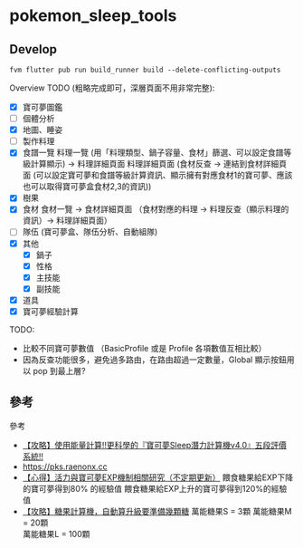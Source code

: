 # pokemon_sleep_tools

## Develop

```shell
fvm flutter pub run build_runner build --delete-conflicting-outputs
```

Overview TODO (粗略完成即可，深層頁面不用非常完整):

- [x] 寶可夢圖鑑
- [ ] 個體分析
- [x] 地圖、睡姿
- [ ] 製作料理
- [x] 食譜一覽
  料理一覽 (用「料理類型、鍋子容量、食材」篩選、可以設定食譜等級計算顯示) -> 料理詳細頁面
  料理詳細頁面 (食材反查 -> 連結到食材詳細頁面 (可以設定寶可夢和食譜等級計算資訊、顯示擁有對應食材1的寶可夢、應該也可以取得寶可夢盒食材2,3的資訊))
- [x] 樹果
- [x] 食材
  食材一覽 -> 食材詳細頁面 （食材對應的料理 -> 料理反查（顯示料理的資訊）-> 料理詳細頁面）
- [ ] 隊伍 (寶可夢盒、隊伍分析、自動組隊)
- [x] 其他
    - [x] 鍋子
    - [x] 性格
    - [x] 主技能
    - [x] 副技能
- [x] 道具
- [x] 寶可夢經驗計算

TODO:

- 比較不同寶可夢數值 （BasicProfile 或是 Profile 各項數值互相比較）
- 因為反查功能很多，避免過多路由，在路由超過一定數量，Global 顯示按鈕用以 pop 到最上層?

## 參考

參考

- [【攻略】使用能量計算!!更科學的『寶可夢Sleep潛力計算機v4.0』五段評價系統!!](https://forum.gamer.com.tw/C.php?bsn=36685&snA=913)
- https://pks.raenonx.cc
- [【心得】活力與寶可夢EXP機制相關研究（不定期更新）](https://forum.gamer.com.tw/C.php?bsn=36685&snA=612)
    餵食糖果給EXP下降的寶可夢得到80% 的經驗值
    餵食糖果給EXP上升的寶可夢得到120%的經驗值
- [【攻略】糖果計算機，自動算升級要準備幾顆糖](https://forum.gamer.com.tw/C.php?bsn=36685&snA=1045)
    萬能糖果S = 3顆
    萬能糖果M = 20顆    
    萬能糖果L = 100顆

